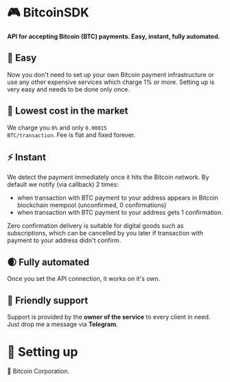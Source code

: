 # 🎮 BitcoinSDK
<b>API for accepting Bitcoin (BTC) payments. Easy, instant, fully automated.</b>

## 🌴 Easy
Now you don't need to set up your own Bitcoin payment infrastructure or use any other expensive services which charge 1% or more. Setting up is very easy and needs to be done only once.

## 🌿 Lowest cost in the market
We charge you <code>0%</code> and only <code>0.00015 BTC/transaction</code>. Fee is flat and fixed forever.

## ⚡️ Instant
We detect the payment immediately once it hits the Bitcoin network. By default we notify (via callback) 2 times:
- when transaction with BTC payment to your address appears in Bitcoin blockchain mempool (unconfirmed, 0 confirmations)
- when transaction with BTC payment to your address gets 1 confirmation.

Zero confirmation delivery is suitable for digital goods such as subscriptions, which can be cancelled by you later if transaction with payment to your address didn't confirm.

## 🌒 Fully automated
Once you set the API connection, it works on it's own.

## 💚 Friendly support
Support is provided by the <b>owner of the service</b> to every client in need. Just drop me a message via <b>Telegram</b>.

# 🦚 Setting up

🌲 Bitcoin Corporation.
